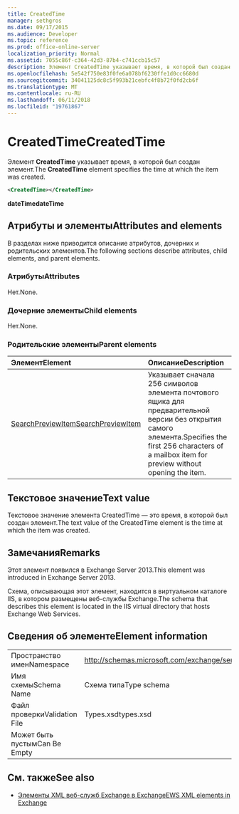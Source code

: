 ```yaml
---
title: CreatedTime
manager: sethgros
ms.date: 09/17/2015
ms.audience: Developer
ms.topic: reference
ms.prod: office-online-server
localization_priority: Normal
ms.assetid: 7055c86f-c364-42d3-87b4-c741ccb15c57
description: Элемент CreatedTime указывает время, в которой был создан элемент.
ms.openlocfilehash: 5e542f750e83f0fe6a078bf6230ffe1d0cc6680d
ms.sourcegitcommit: 34041125dc8c5f993b21cebfc4f8b72f0fd2cb6f
ms.translationtype: MT
ms.contentlocale: ru-RU
ms.lasthandoff: 06/11/2018
ms.locfileid: "19761867"
---
```

# <a name="createdtime"></a><span data-ttu-id="bdaa5-103">CreatedTime</span><span class="sxs-lookup"><span data-stu-id="bdaa5-103">CreatedTime</span></span>

<span data-ttu-id="bdaa5-104">Элемент **CreatedTime** указывает время, в которой был создан элемент.</span><span class="sxs-lookup"><span data-stu-id="bdaa5-104">The **CreatedTime** element specifies the time at which the item was created.</span></span> 
  
```xml
<CreatedTime></CreatedTime>
```

 <span data-ttu-id="bdaa5-105">**dateTime**</span><span class="sxs-lookup"><span data-stu-id="bdaa5-105">**dateTime**</span></span>
## <a name="attributes-and-elements"></a><span data-ttu-id="bdaa5-106">Атрибуты и элементы</span><span class="sxs-lookup"><span data-stu-id="bdaa5-106">Attributes and elements</span></span>

<span data-ttu-id="bdaa5-107">В разделах ниже приводится описание атрибутов, дочерних и родительских элементов.</span><span class="sxs-lookup"><span data-stu-id="bdaa5-107">The following sections describe attributes, child elements, and parent elements.</span></span>
  
### <a name="attributes"></a><span data-ttu-id="bdaa5-108">Атрибуты</span><span class="sxs-lookup"><span data-stu-id="bdaa5-108">Attributes</span></span>

<span data-ttu-id="bdaa5-109">Нет.</span><span class="sxs-lookup"><span data-stu-id="bdaa5-109">None.</span></span>
  
### <a name="child-elements"></a><span data-ttu-id="bdaa5-110">Дочерние элементы</span><span class="sxs-lookup"><span data-stu-id="bdaa5-110">Child elements</span></span>

<span data-ttu-id="bdaa5-111">Нет.</span><span class="sxs-lookup"><span data-stu-id="bdaa5-111">None.</span></span>
  
### <a name="parent-elements"></a><span data-ttu-id="bdaa5-112">Родительские элементы</span><span class="sxs-lookup"><span data-stu-id="bdaa5-112">Parent elements</span></span>

|<span data-ttu-id="bdaa5-113">**Элемент**</span><span class="sxs-lookup"><span data-stu-id="bdaa5-113">**Element**</span></span>|<span data-ttu-id="bdaa5-114">**Описание**</span><span class="sxs-lookup"><span data-stu-id="bdaa5-114">**Description**</span></span>|
|:-----|:-----|
|[<span data-ttu-id="bdaa5-115">SearchPreviewItem</span><span class="sxs-lookup"><span data-stu-id="bdaa5-115">SearchPreviewItem</span></span>](searchpreviewitem.md) <br/> |<span data-ttu-id="bdaa5-116">Указывает сначала 256 символов элемента почтового ящика для предварительной версии без открытия самого элемента.</span><span class="sxs-lookup"><span data-stu-id="bdaa5-116">Specifies the first 256 characters of a mailbox item for preview without opening the item.</span></span>  <br/> |
   
## <a name="text-value"></a><span data-ttu-id="bdaa5-117">Текстовое значение</span><span class="sxs-lookup"><span data-stu-id="bdaa5-117">Text value</span></span>

<span data-ttu-id="bdaa5-118">Текстовое значение элемента CreatedTime — это время, в которой был создан элемент.</span><span class="sxs-lookup"><span data-stu-id="bdaa5-118">The text value of the CreatedTime element is the time at which the item was created.</span></span> 
  
## <a name="remarks"></a><span data-ttu-id="bdaa5-119">Замечания</span><span class="sxs-lookup"><span data-stu-id="bdaa5-119">Remarks</span></span>

<span data-ttu-id="bdaa5-120">Этот элемент появился в Exchange Server 2013.</span><span class="sxs-lookup"><span data-stu-id="bdaa5-120">This element was introduced in Exchange Server 2013.</span></span>
  
<span data-ttu-id="bdaa5-121">Схема, описывающая этот элемент, находится в виртуальном каталоге IIS, в котором размещены веб-службы Exchange.</span><span class="sxs-lookup"><span data-stu-id="bdaa5-121">The schema that describes this element is located in the IIS virtual directory that hosts Exchange Web Services.</span></span>
  
## <a name="element-information"></a><span data-ttu-id="bdaa5-122">Сведения об элементе</span><span class="sxs-lookup"><span data-stu-id="bdaa5-122">Element information</span></span>

|||
|:-----|:-----|
|<span data-ttu-id="bdaa5-123">Пространство имен</span><span class="sxs-lookup"><span data-stu-id="bdaa5-123">Namespace</span></span>  <br/> |http://schemas.microsoft.com/exchange/services/2006/types  <br/> |
|<span data-ttu-id="bdaa5-124">Имя схемы</span><span class="sxs-lookup"><span data-stu-id="bdaa5-124">Schema Name</span></span>  <br/> |<span data-ttu-id="bdaa5-125">Схема типа</span><span class="sxs-lookup"><span data-stu-id="bdaa5-125">Type schema</span></span>  <br/> |
|<span data-ttu-id="bdaa5-126">Файл проверки</span><span class="sxs-lookup"><span data-stu-id="bdaa5-126">Validation File</span></span>  <br/> |<span data-ttu-id="bdaa5-127">Types.xsd</span><span class="sxs-lookup"><span data-stu-id="bdaa5-127">types.xsd</span></span>  <br/> |
|<span data-ttu-id="bdaa5-128">Может быть пустым</span><span class="sxs-lookup"><span data-stu-id="bdaa5-128">Can Be Empty</span></span>  <br/> ||
   
## <a name="see-also"></a><span data-ttu-id="bdaa5-129">См. также</span><span class="sxs-lookup"><span data-stu-id="bdaa5-129">See also</span></span>



- [<span data-ttu-id="bdaa5-130">Элементы XML веб-служб Exchange в Exchange</span><span class="sxs-lookup"><span data-stu-id="bdaa5-130">EWS XML elements in Exchange</span></span>](ews-xml-elements-in-exchange.md)

